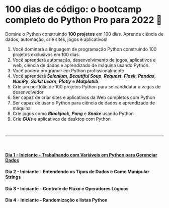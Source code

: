 
# 100 dias de código: o bootcamp completo do Python Pro para 2022 :snake:

Domine o Python construindo **100 projetos** em 100 dias. Aprenda ciência de dados, automação, crie sites, jogos e aplicativos!

1. Você dominará a linguagem de programação Python construindo 100 projetos exclusivos em 100 dias.
2. Você aprenderá automação, desenvolvimento de jogos, aplicativos e web, ciência de dados e aprendizado de máquina usando Python.
3. Você poderá programar em Python profissionalmente
4. Você aprenderá _**Selenium**_, _**Beautiful Soup**_, _**Request**_, _**Flask**_, _**Pandas**_, _**NumPy**_, _**Scikit Learn**_, _**Plotly**_ e _**Matplotlib**_.
5. Crie um portfólio de 100 projetos Python para se candidatar a vagas de desenvolvedor
6. Ser capaz de criar sites e aplicativos da Web completos com Python
7. Ser capaz de usar o Python para ciência de dados e aprendizado de máquina
8. Crie jogos como _**Blackjack**_, _**Pong**_ e _**Snake**_ usando Python
9. Crie _**GUIs**_ e aplicativos de desktop com Python

<br>

---

<br>

#### [Dia 1 - Iniciante - Trabalhando com Variáveis ​​em Python para Gerenciar Dados](https://github.com/mardenmnt/100-days-of-code/tree/main/day_1)

#### Dia 2 - Iniciante - Entendendo os Tipos de Dados e Como Manipular Strings

#### Dia 3 - Iniciante - Controle de Fluxo e Operadores Lógicos

#### Dia 4 - Iniciante - Randomização e listas Python
